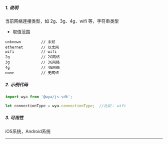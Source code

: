 ##### 1. 说明

当前网络连接类型，如 2g、3g、4g、wifi 等，字符串类型
- 取值范围
```
unknown         // 未知
ethernet        // 以太网
wifi            // wifi
2g              // 2G网络
3g              // 3G网络
4g              // 4G网络
none            // 无网络
```

##### 2. 示例代码

```javascript
import wya from '@wya/js-sdk';

let connectionType = wya.connectionType;  //比如： wifi
```
##### 3. 可用性
iOS系统，Android系统

---------